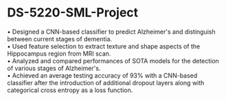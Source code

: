 # DS-5220-SML-Project

• Designed a CNN-based classifier to predict Alzheimer's and distinguish between current stages of dementia. <br>
• Used feature selection to extract texture and shape aspects of the Hippocampus region from MRI scan. <br>
• Analyzed and compared performances of SOTA models for the detection of various stages of Alzheimer's. <br>
• Achieved an average testing accuracy of 93% with a CNN-based classifier after the introduction of additional dropout layers along with categorical cross entropy as a loss function. <br>

